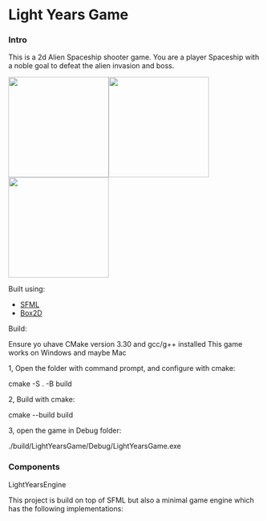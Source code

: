 # Light Years Game

### Intro

This is a 2d Alien Spaceship shooter game. You are a player Spaceship with a noble goal to defeat the alien invasion and boss.

<image src="LightYearsGame/assets/Screenshot 2024-12-18 125227.png" width=200><image src="LightYearsGame/assets/Screenshot 2024-12-18 125734.png" width=200><image src="LightYearsGame/assets/Screenshot 2024-12-18 125912.png" width=200>

Built using:
* [SFML](https://www.sfml-dev.org/) 
* [Box2D](https://box2d.org/)

  
Build:

Ensure yo uhave CMake version 3.30 and gcc/g++ installed
This game works on Windows and maybe Mac

1, Open the folder with command prompt, and configure with cmake:

cmake -S . -B build

2, Build with cmake:

cmake --build build

3, open the game in Debug folder:

./build/LightYearsGame/Debug/LightYearsGame.exe

### Components
LightYearsEngine

This project is build on top of SFML but also a minimal game engine which has the following implementations:

